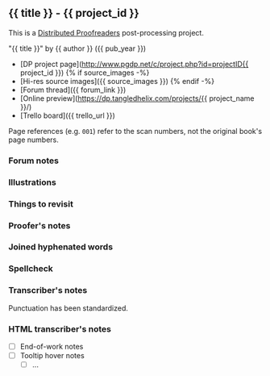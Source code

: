 ## {{ title }} - {{ project_id }} ##

This is a [Distributed Proofreaders](http://www.pgdp.net/) post-processing project.

"{{ title }}" by {{ author }} ({{ pub_year }})

- [DP project page](http://www.pgdp.net/c/project.php?id=projectID{{ project_id }})
{% if source_images -%}
- [Hi-res source images]({{ source_images }})
{% endif -%}
- [Forum thread]({{ forum_link }})
- [Online preview](https://dp.tangledhelix.com/projects/{{ project_name }}/)
- [Trello board]({{ trello_url }})

Page references (e.g. `001`) refer to the scan numbers, not the original book's page numbers.

### Forum notes ###

### Illustrations ###

### Things to revisit ###

### Proofer's notes ###

### Joined hyphenated words ###

### Spellcheck ###

### Transcriber's notes ###

Punctuation has been standardized.

<!-- Some alternate spellings have been retained. -->

### HTML transcriber's notes ###

- [ ] End-of-work notes
- [ ] Tooltip hover notes
    - [ ] ...
